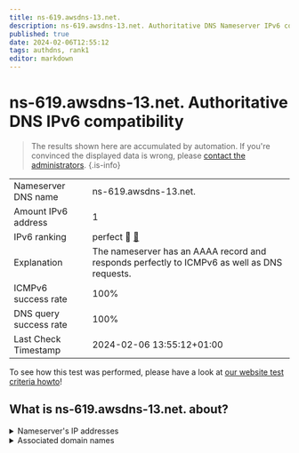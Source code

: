 ```yaml
---
title: ns-619.awsdns-13.net.
description: ns-619.awsdns-13.net. Authoritative DNS Nameserver IPv6 compatibility
published: true
date: 2024-02-06T12:55:12
tags: authdns, rank1
editor: markdown
---
```


# ns-619.awsdns-13.net. Authoritative DNS IPv6 compatibility

> The results shown here are accumulated by automation. If you're convinced the displayed data is wrong, please [contact the administrators](/howto/chat). 
{.is-info}




|   |   |
| - | - |
| Nameserver DNS name | ns-619.awsdns-13.net.
| Amount IPv6 address | 1
| IPv6 ranking | perfect :1st_place_medal: [🔗](/howto/ranking) |
| Explanation | The nameserver has an AAAA record and responds perfectly to ICMPv6 as well as DNS requests. |
| ICMPv6 success rate | 100%|
| DNS query success rate | 100% |
| Last Check Timestamp | 2024-02-06 13:55:12+01:00 |

To see how this test was performed, please have a look at [our website test criteria howto](/howto/testcriteria/authdns)!


## What is ns-619.awsdns-13.net. about?




<details>
<summary>Nameserver's IP addresses</summary>

2600:9000:5302:6b00::1

</details>



<details>
<summary>Associated domain names</summary>

global.honda

</details>
